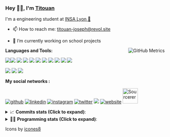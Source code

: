 <!--
**titouan-joseph/titouan-joseph** is a ✨ _special_ ✨ repository because its `README.md` (this file) appears on your GitHub profile.

Here are some ideas to get you started:

- 🔭 I’m currently working on ...
- 🌱 I’m currently learning ...
- 👯 I’m looking to collaborate on ...
- 🤔 I’m looking for help with ...
- 💬 Ask me about ...
- 📫 How to reach me: ...
- 😄 Pronouns: ...
- ⚡ Fun fact: ...
-->

### Hey 👋🏽, I'm [Titouan](https://github.com/Titouan-Joseph) 

I'm a engineering student at  [INSA Lyon 🦏](https://www.insa-lyon.fr/en/)

- 📫 How to reach me: [titouan-joseph@revol.site](mailto:titouan-joseph@revol.site)
- 🔭 I’m currently working on school projects


  <img align="right" alt="GitHub Metrics" src="https://metrics.lecoq.io/titouan-joseph" />

**Languages and Tools:**

[<img src="https://img.icons8.com/color/48/000000/python.png"/>]()[<img src="https://img.icons8.com/color/48/000000/java-coffee-cup-logo.png"/>]() [<img src="https://img.icons8.com/color/48/000000/c-programming.png"/>]() [<img src="https://img.icons8.com/color/48/000000/javascript.png"/>]() [<img src="https://img.icons8.com/color/48/000000/selenium-test-automation.png"/>]() [<img src="https://img.icons8.com/color/48/000000/git.png"/>]() [<img src="https://img.icons8.com/color/48/000000/console.png"/>]() [<img src="https://img.icons8.com/color/48/000000/android-os.png"/>]() [<img src="https://img.icons8.com/color/48/000000/pycharm.png"/>]() [<img src="https://img.icons8.com/color/48/000000/virtualbox.png"/>]() [<img src="https://img.icons8.com/color/48/000000/windows-10.png"/>]()

[<img src="https://img.icons8.com/color/48/000000/linux.png"/>]() [<img src="https://img.icons8.com/color/48/000000/nginx.png"/>]() [<img src="https://img.icons8.com/color/48/000000/raspberry-pi.png"/>]()

**My social networks :**

[<img src='https://img.icons8.com/fluent/48/000000/github.png' alt="github">](https://github.com/titouan-joseph)  [<img src='https://img.icons8.com/color/48/000000/linkedin.png' alt='linkedin'>](https://www.linkedin.com/in/titouan-joseph-revol/)  [<img src='https://img.icons8.com/color/48/000000/instagram-new.png' alt='instagram'>](https://www.instagram.com/tit_re/)  [<img src='https://img.icons8.com/color/48/000000/twitter.png' alt='twitter'>](https://twitter.com/josephrevol) [<img src="https://img.icons8.com/color/48/000000/facebook.png"/>](https://www.facebook.com/titre01) [<img src='https://img.icons8.com/fluent/48/000000/website.png' alt='website'>](https://titouan-joseph.revol.site) [<img src="https://sourcerer.io/icons/logo-sharing.svg" height="48px" alt="Sourcerer">](https://sourcerer.io/titouan-joseph) 

<details>
 <summary>📈 <b>Commits stats (Click to expand)</b>: </summary>
    <a href="https://sourcerer.io/titouan-joseph"><img src="https://img.shields.io/badge/Python-148%20commits-orange.svg" alt=""></a>
    <a href="https://sourcerer.io/titouan-joseph"><img src="https://img.shields.io/badge/Java-27%20commits-orange.svg" alt=""></a>
    <a href="https://sourcerer.io/titouan-joseph"><img src="https://img.shields.io/badge/C-23%20commits-orange.svg" alt=""></a>
    <a href="https://sourcerer.io/titouan-joseph"><img src="https://img.shields.io/badge/JavaScript-18%20commits-orange.svg" alt=""></a>
</details>


<details>
 <summary>👨‍💻 <b>Programming stats (Click to expand)</b>: </summary>
<!--START_SECTION:waka-->
**🐱 My Github Data** 

> 📦 17.8 kB Used in Github's Storage 
 > 
> 🚫 Not Opted to Hire
 > 
> 📜 23 Public Repositories
 > 
> 🔑 0 Private Repository 
 > 
**I'm an Early 🐤** 

```text
🌞 Morning    63 commits     ███░░░░░░░░░░░░░░░░░░░░░░   14.62% 
🌆 Daytime    169 commits    █████████░░░░░░░░░░░░░░░░   39.21% 
🌃 Evening    152 commits    ████████░░░░░░░░░░░░░░░░░   35.27% 
🌙 Night      47 commits     ██░░░░░░░░░░░░░░░░░░░░░░░   10.9%

```
📅 **I'm Most Productive on Wednesday** 

```text
Monday       54 commits     ███░░░░░░░░░░░░░░░░░░░░░░   12.53% 
Tuesday      67 commits     ████░░░░░░░░░░░░░░░░░░░░░   15.55% 
Wednesday    132 commits    ███████░░░░░░░░░░░░░░░░░░   30.63% 
Thursday     47 commits     ██░░░░░░░░░░░░░░░░░░░░░░░   10.9% 
Friday       41 commits     ██░░░░░░░░░░░░░░░░░░░░░░░   9.51% 
Saturday     45 commits     ██░░░░░░░░░░░░░░░░░░░░░░░   10.44% 
Sunday       45 commits     ██░░░░░░░░░░░░░░░░░░░░░░░   10.44%

```


📊 **This Week I Spent My Time On** 

```text
⌚︎ Time Zone: Europe/Paris

💬 Programming Languages: 
Python                   7 hrs               ████████████░░░░░░░░░░░░░   49.5% 
JSON                     2 hrs 44 mins       ████░░░░░░░░░░░░░░░░░░░░░   19.42% 
Other                    1 hr 30 mins        ██░░░░░░░░░░░░░░░░░░░░░░░   10.68% 
Docker                   52 mins             █░░░░░░░░░░░░░░░░░░░░░░░░   6.18% 
YAML                     39 mins             █░░░░░░░░░░░░░░░░░░░░░░░░   4.67%

🔥 Editors: 
PyCharmCore              11 hrs 31 mins      ████████████████████░░░░░   81.48% 
VS Code                  1 hr 23 mins        ██░░░░░░░░░░░░░░░░░░░░░░░   9.79% 
WebStorm                 1 hr 14 mins        ██░░░░░░░░░░░░░░░░░░░░░░░   8.72%

🐱‍💻 Projects: 
AutoConfCisco            7 hrs 13 mins       ████████████░░░░░░░░░░░░░   51.06% 
ASTUSbot                 3 hrs               █████░░░░░░░░░░░░░░░░░░░░   21.25% 
website24maker           1 hr 12 mins        ██░░░░░░░░░░░░░░░░░░░░░░░   8.54% 
GinnyBot                 1 hr 5 mins         ██░░░░░░░░░░░░░░░░░░░░░░░   7.72% 
Unknown Project          42 mins             █░░░░░░░░░░░░░░░░░░░░░░░░   4.96%

💻 Operating System: 
Windows                  14 hrs 8 mins       █████████████████████████   100.0%

```

**I Mostly Code in Python** 

```text
Python                   13 repos            ██████████████░░░░░░░░░░░   59.09% 
JavaScript               3 repos             ███░░░░░░░░░░░░░░░░░░░░░░   13.64% 
C                        2 repos             ██░░░░░░░░░░░░░░░░░░░░░░░   9.09% 
Go                       1 repo              █░░░░░░░░░░░░░░░░░░░░░░░░   4.55% 
Haskell                  1 repo              █░░░░░░░░░░░░░░░░░░░░░░░░   4.55%

```



<!--END_SECTION:waka-->

</details>

Icons by [icones8](https://icones8.fr/)